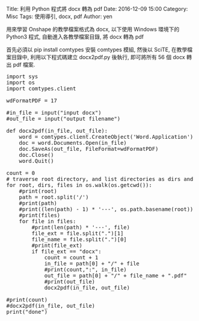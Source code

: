Title: 利用 Python 程式將 docx 轉為 pdf
Date: 2016-12-09 15:00
Category: Misc
Tags: 使用導引, docx, pdf
Author: yen

用來學習 Onshape 的教學檔案格式為 docx, 以下使用 Windows 環境下的 Python3 程式, 自動進入各教學檔案目錄, 將 docx 轉為 pdf

<!-- PELICAN_END_SUMMARY -->

首先必須以 pip install comtypes 安裝 comtypes 模組, 然後以 SciTE, 在教學檔案目錄中, 利用以下程式碼建立 docx2pdf.py 後執行, 即可將所有 56 個 docx 轉出 pdf 檔案.

<pre class="brush: python">
import sys
import os
import comtypes.client

wdFormatPDF = 17

#in_file = input("input docx")
#out_file = input("output filename")

def docx2pdf(in_file, out_file):
    word = comtypes.client.CreateObject('Word.Application')
    doc = word.Documents.Open(in_file)
    doc.SaveAs(out_file, FileFormat=wdFormatPDF)
    doc.Close()
    word.Quit()

count = 0
# traverse root directory, and list directories as dirs and files as files
for root, dirs, files in os.walk(os.getcwd()):
    #print(root)
    path = root.split('/')
    #print(path)
    #print((len(path) - 1) * '---', os.path.basename(root))
    #print(files)
    for file in files:
        #print(len(path) * '---', file)
        file_ext = file.split(".")[1]
        file_name = file.split(".")[0]
        #print(file_ext)
        if file_ext == "docx":
            count = count + 1
            in_file = path[0] + "/" + file
            #print(count,":", in_file)
            out_file = path[0] + "/" + file_name + ".pdf"
            #print(out_file)
            docx2pdf(in_file, out_file)

#print(count)
#docx2pdf(in_file, out_file)
print("done")
</pre>